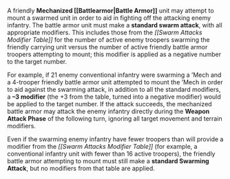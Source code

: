 A friendly **Mechanized [[Battlearmor|Battle Armor]]** unit may attempt to mount a swarmed unit in order to aid in fighting off the attacking enemy infantry. The battle armor unit must make a **standard swarm attack**, with all appropriate modifiers. This includes those from the *[[Swarm Attacks Modifier Table]]* for the number of active enemy troopers swarming the friendly carrying unit versus the number of active friendly battle armor troopers attempting to mount; this modifier is applied as a negative number to the target number.  

For example, if 21 enemy conventional infantry were swarming a ’Mech and a 4-trooper friendly battle armor unit attempted to mount the ’Mech in order to aid against the swarming attack, in addition to all the standard modifiers, a **–3 modifier** (the +3 from the table, turned into a negative modifier) would be applied to the target number. If the attack succeeds, the mechanized battle armor may attack the enemy infantry directly during the **Weapon Attack Phase** of the following turn, ignoring all target movement and terrain modifiers.  

Even if the swarming enemy infantry have fewer troopers than will provide a modifier from the *[[Swarm Attacks Modifier Table]]* (for example, a conventional infantry unit with fewer than 16 active troopers), the friendly battle armor attempting to mount must still make a **standard Swarming Attack**, but no modifiers from that table are applied. 